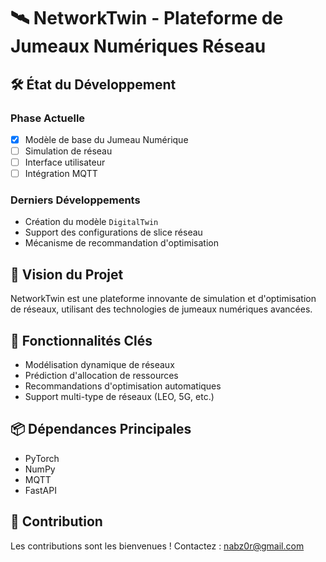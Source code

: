 # 🛰️ NetworkTwin - Plateforme de Jumeaux Numériques Réseau

## 🛠 État du Développement

### Phase Actuelle
- [x] Modèle de base du Jumeau Numérique
- [ ] Simulation de réseau
- [ ] Interface utilisateur
- [ ] Intégration MQTT

### Derniers Développements
- Création du modèle `DigitalTwin`
- Support des configurations de slice réseau
- Mécanisme de recommandation d'optimisation

## 🎯 Vision du Projet

NetworkTwin est une plateforme innovante de simulation et d'optimisation de réseaux, utilisant des technologies de jumeaux numériques avancées.

## 🚀 Fonctionnalités Clés

- Modélisation dynamique de réseaux
- Prédiction d'allocation de ressources
- Recommandations d'optimisation automatiques
- Support multi-type de réseaux (LEO, 5G, etc.)

## 📦 Dépendances Principales

- PyTorch
- NumPy
- MQTT
- FastAPI

## 🤝 Contribution

Les contributions sont les bienvenues ! 
Contactez : nabz0r@gmail.com